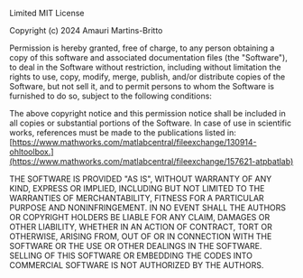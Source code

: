 Limited MIT License

Copyright (c) 2024 Amauri Martins-Britto

Permission is hereby granted, free of charge, to any person obtaining a copy
of this software and associated documentation files (the "Software"), to deal
in the Software without restriction, including without limitation the rights
to use, copy, modify, merge, publish, and/or distribute copies of the Software, 
but not sell it, and to permit persons to whom the Software is furnished to do so, 
subject to the following conditions:

The above copyright notice and this permission notice shall be included in all
copies or substantial portions of the Software. In case of use in scientific works,
references must be made to the publications listed in:
[https://www.mathworks.com/matlabcentral/fileexchange/130914-ohltoolbox.](https://www.mathworks.com/matlabcentral/fileexchange/157621-atpbatlab)

THE SOFTWARE IS PROVIDED "AS IS", WITHOUT WARRANTY OF ANY KIND, EXPRESS OR
IMPLIED, INCLUDING BUT NOT LIMITED TO THE WARRANTIES OF MERCHANTABILITY,
FITNESS FOR A PARTICULAR PURPOSE AND NONINFRINGEMENT. IN NO EVENT SHALL THE
AUTHORS OR COPYRIGHT HOLDERS BE LIABLE FOR ANY CLAIM, DAMAGES OR OTHER
LIABILITY, WHETHER IN AN ACTION OF CONTRACT, TORT OR OTHERWISE, ARISING FROM,
OUT OF OR IN CONNECTION WITH THE SOFTWARE OR THE USE OR OTHER DEALINGS IN THE
SOFTWARE. SELLING OF THIS SOFTWARE OR EMBEDDING THE CODES INTO COMMERCIAL
SOFTWARE IS NOT AUTHORIZED BY THE AUTHORS.
